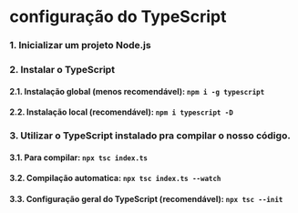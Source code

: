 # configuração do TypeScript

### 1. Inicializar um projeto Node.js
### 2. Instalar o TypeScript
   #### 2.1. Instalação global (menos recomendável): `npm i -g typescript`
   #### 2.2. Instalação local (recomendável): `npm i typescript -D`
### 3. Utilizar o TypeScript instalado pra compilar o nosso código.
   #### 3.1. Para compilar: `npx tsc index.ts`
   #### 3.2. Compilação automatica: `npx tsc index.ts --watch`
   #### 3.3. Configuração geral do TypeScript (recomendável): `npx tsc --init`
